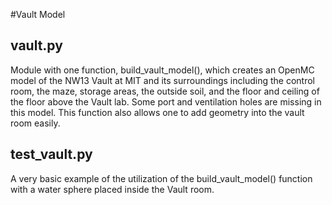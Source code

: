 #Vault Model

## vault.py
Module with one function, build_vault_model(), which creates an OpenMC model of the NW13 Vault at MIT and its surroundings
including the control room, the maze, storage areas, the outside soil, and the floor and ceiling of the floor above the Vault lab. Some port and ventilation holes are missing in this model. This function also allows one to add geometry into
the vault room easily.

## test_vault.py
A very basic example of the utilization of the build_vault_model() function with a water sphere placed inside the Vault room.

